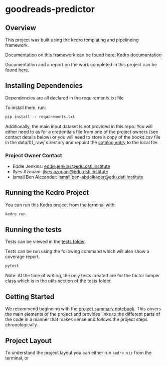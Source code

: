 # goodreads-predictor

## Overview

This project was built using the kedro templating and pipelineing framework.

Documentation on this framework can be found here: [Kedro documentation](https://docs.kedro.org)

Documentation and a report on the work completed in this project can be found [here](https://dstisas-my.sharepoint.com/:w:/g/personal/ismail_ben-abdelkader_edu_dsti_institute/EQDTfbDYkZVItOKpr2nIKPUB9Vvy9EeEmQ-UvoXkKhiT2A?e=SSqWXA).

## Installing Dependencies

Dependencies are all declared in the requirements.txt file

To install them, run:

```bash
pip install -r requirements.txt
```

Additionally, the main input dataset is not provided in this repo. You will either need to as for a credentials file from one of the project owners (see contact details below) or you will need to store a copy of the books.csv file in the data/01_raw/ directory and repoint the [catalog entry](conf/base/catalog.yml) to the local file.

### Project Owner Contact
- Eddie Jenkins: eddie.jenkins@edu.dsti.institute
- Ilyes Azouani: ilyes.azouani@edu.dsti.institute
- Ismail Ben Alexander: ismail.ben-abdelkader@edu.dsti.institute

## Running the Kedro Project

You can run this Kedro project from the terminal with:

```bash
kedro run
```

## Running the tests

Tests can be viewed in the [tests folder](src/goodreads_predictor/tests/).

Tests can be run using the following command which will also show a coverage report.

```bash
pytest
```

Note: At the time of writing, the only tests created are for the factor lumper class which is in the utils section of the tests folder.

## Getting Started
We recommend beginning with the [project summary notebook](notebooks/project_summary.ipynb). This covers the main elements of the project and provides links to the different parts of the code in a manner that makes sense and follows the project steps chronologically.

## Project Layout
To understand the project layout you can either run `kedro viz` from the terminal, or 
